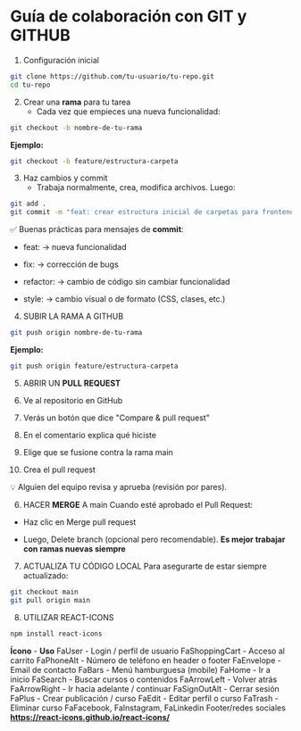 # Guía de colaboración con GIT y GITHUB

1. Configuración inicial

```bash
git clone https://github.com/tu-usuario/tu-repo.git
cd tu-repo

```

2. Crear una **rama** para tu tarea
   - Cada vez que empieces una nueva funcionalidad:

```bash
git checkout -b nombre-de-tu-rama

```

**Ejemplo:**

```bash
git checkout -b feature/estructura-carpeta

```

3. Haz cambios y commit
   - Trabaja normalmente, crea, modifica archivos. Luego:

```bash
git add .
git commit -m "feat: crear estructura inicial de carpetas para frontend"

```

✅ Buenas prácticas para mensajes de **commit**:

- feat: → nueva funcionalidad

- fix: → corrección de bugs

- refactor: → cambio de código sin cambiar funcionalidad

- style: → cambio visual o de formato (CSS, clases, etc.)

4. SUBIR LA RAMA A GITHUB

```bash
git push origin nombre-de-tu-rama
```

**Ejemplo:**

```bash
git push origin feature/estructura-carpeta
```

5. ABRIR UN **PULL REQUEST**
1. Ve al repositorio en GitHub

1. Verás un botón que dice "Compare & pull request"

1. En el comentario explica qué hiciste

1. Elige que se fusione contra la rama main

1. Crea el pull request

💡 Alguien del equipo revisa y aprueba (revisión por pares).

6. HACER **MERGE** A main
   Cuando esté aprobado el Pull Request:

- Haz clic en Merge pull request

- Luego, Delete branch (opcional pero recomendable). **Es mejor trabajar con ramas nuevas siempre**

7. ACTUALIZA TU CÓDIGO LOCAL
   Para asegurarte de estar siempre actualizado:

```bash
git checkout main
git pull origin main
```

8. UTILIZAR REACT-ICONS

```bash
npm install react-icons
```

**Ícono** - **Uso**
FaUser - Login / perfil de usuario
FaShoppingCart - Acceso al carrito
FaPhoneAlt - Número de teléfono en header o footer
FaEnvelope - Email de contacto
FaBars - Menú hamburguesa (mobile)
FaHome - Ir a inicio
FaSearch - Buscar cursos o contenidos
FaArrowLeft - Volver atrás
FaArrowRight - Ir hacia adelante / continuar
FaSignOutAlt - Cerrar sesión
FaPlus - Crear publicación / curso
FaEdit - Editar perfil o curso
FaTrash - Eliminar curso
FaFacebook, FaInstagram, FaLinkedin Footer/redes sociales
**https://react-icons.github.io/react-icons/**
